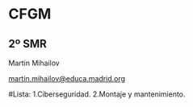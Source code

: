 # **CFGM**
## 2º SMR
Martin Mihailov 

martin.mihailov@educa.madrid.org

#Lista:
1.Ciberseguridad.
2.Montaje y mantenimiento.

